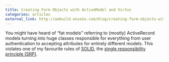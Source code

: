 ```yaml
---
title: Creating Form Objects with ActiveModel and Virtus
categories: articles
external_link: http://webuild.envato.com/blog/creating-form-objects-with-activemodel-and-virtus/
---
```


You might have heard of “fat models” referring to (mostly) ActiveRecord models turning into huge classes responsible for everything from user authentication to accepting attributes for entirely different models. This violates one of my favourite rules of [SOLID](https://robots.thoughtbot.com/back-to-basics-solid), the [single responsibility principle (SRP)](https://en.wikipedia.org/wiki/Single_responsibility_principle).
